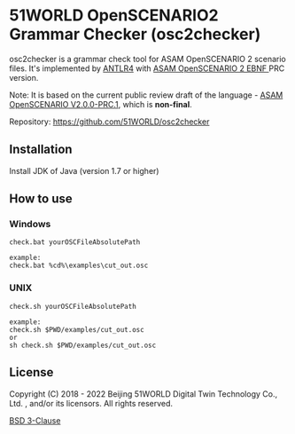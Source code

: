 # 51WORLD OpenSCENARIO2 Grammar Checker (osc2checker)


osc2checker is a grammar check tool for ASAM OpenSCENARIO 2 scenario files. 
It's implemented by [ANTLR4](https://github.com/antlr/antlr4) with [ASAM OpenSCENARIO 2 EBNF ](https://asam-ev.github.io/public_release_candidate/asam-openscenario/2.0.0/language-reference/_attachments/grammar.ebnf) PRC version.

Note: It is based on the current public review draft of the language - 
[ASAM OpenSCENARIO V2.0.0-PRC.1](https://asam-ev.github.io/public_release_candidate/asam-openscenario/2.0.0/welcome.html), which is **non-final**.

Repository: https://github.com/51WORLD/osc2checker

## Installation
Install JDK of Java (version 1.7 or higher)


## How to use

### Windows
```
check.bat yourOSCFileAbsolutePath

example:
check.bat %cd%\examples\cut_out.osc
```

### UNIX
```
check.sh yourOSCFileAbsolutePath

example:
check.sh $PWD/examples/cut_out.osc
or
sh check.sh $PWD/examples/cut_out.osc
```

## License

 Copyright (C) 2018 - 2022 Beijing 51WORLD Digital Twin Technology Co., Ltd. 
 , and/or its licensors.  All rights reserved.

[BSD 3-Clause](LICENSE)
